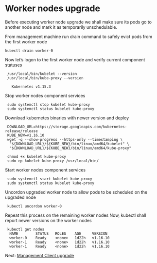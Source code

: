 # Worker nodes upgrade


Before executing worker node upgrade we shall make sure its pods go to another node and mark it as temporarily unschedulable.

 From management machine run drain command to safely evict pods from the first worker node
 ```
 kubectl drain worker-0
```

Now let’s logon to the first worker node and verify current component statuses
```
 /usr/local/bin/kubelet --version
 /usr/local/bin/kube-proxy --version

   Kubernetes v1.15.3
```

Stop worker nodes component services
```
 sudo systemctl stop kubelet kube-proxy
 sudo systemctl status kubelet kube-proxy
```

Download kubernetes binaries with newer version and deploy
```
 DOWNLOAD_URL=https://storage.googleapis.com/kubernetes-release/release
 KUBE_NEW=v1.16.10
 wget -q --show-progress --https-only --timestamping \
  "${DOWNLOAD_URL}/${KUBE_NEW}/bin/linux/amd64/kubelet" \
  "${DOWNLOAD_URL}/${KUBE_NEW}/bin/linux/amd64/kube-proxy"

 chmod +x kubelet kube-proxy
 sudo cp kubelet kube-proxy /usr/local/bin/
```

Start worker nodes component services
```
 sudo systemctl start kubelet kube-proxy
 sudo systemctl status kubelet kube-proxy
```

Uncordon upgraded worker node to allow pods to be scheduled on the upgraded node
```
 kubectl uncordon worker-0
```

Repeat this process on the remaining worker nodes
Now, kubectl shall report newer versions on the worker nodes
```
 kubectl get nodes
  NAME        STATUS   ROLES    AGE     VERSION
  worker-0    Ready    <none>   1d22h   v1.16.10
  worker-1    Ready    <none>   1d22h   v1.16.10
  worker-1    Ready    <none>   1d22h   v1.16.10
```

 Next: [Management Client upgrade](05-management-client-upgrade.md)
